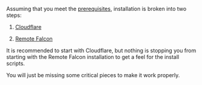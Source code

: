 Assuming that you meet the [prerequisites](../prerequisites.md), installation is broken into two steps:

1. [Cloudflare](../install/cloudflare.md)

2. [Remote Falcon](../install/remotefalcon.md)

It is recommended to start with Cloudflare, but nothing is stopping you from starting with the Remote Falcon installation to get a feel for the install scripts. 

You will just be missing some critical pieces to make it work properly.